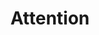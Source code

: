 ---
index: 4
day: "2/12"
title: "Attention"
slides: /files/slides/4_attention.pdf
puzzle: https://bit.ly/pdl24puzzle4
---